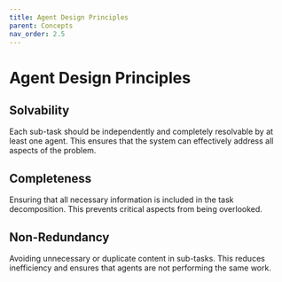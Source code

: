 ```yaml
---
title: Agent Design Principles
parent: Concepts
nav_order: 2.5
---
```


# Agent Design Principles

## Solvability
Each sub-task should be independently and completely resolvable by at least one agent. This ensures that the system can effectively address all aspects of the problem.

## Completeness
Ensuring that all necessary information is included in the task decomposition. This prevents critical aspects from being overlooked.

## Non-Redundancy
Avoiding unnecessary or duplicate content in sub-tasks. This reduces inefficiency and ensures that agents are not performing the same work.
